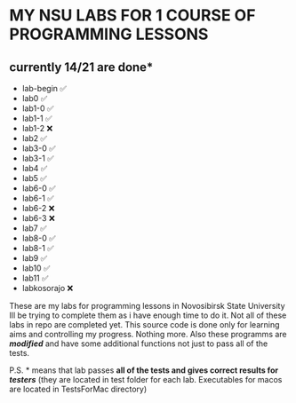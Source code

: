 # **MY NSU LABS FOR 1 COURSE OF PROGRAMMING LESSONS**
## currently 14/21 are done*

- lab-begin ✅
- lab0 ✅
- lab1-0 ✅
- lab1-1 ✅
- lab1-2 ❌
- lab2 ✅
- lab3-0 ✅
- lab3-1 ✅
- lab4 ✅
- lab5 ✅
- lab6-0 ✅
- lab6-1 ✅
- lab6-2 ❌
- lab6-3 ❌
- lab7 ✅
- lab8-0 ✅
- lab8-1 ✅
- lab9 ✅
- lab10 ✅
- lab11 ✅
- labkosorajo ❌

These are my labs for programming lessons in Novosibirsk State University
Ill be trying to complete them as i have enough time to do it.
Not all of these labs in repo are completed yet.
This source code is done only for learning aims and controlling my progress. Nothing more.
Also these programms are **_modified_** and have some additional functions not just to pass all of the tests.

P.S. * means that lab passes **all of the tests and gives correct results for _testers_** (they are located in test folder for each lab. Executables for macos are located in TestsForMac directory)
